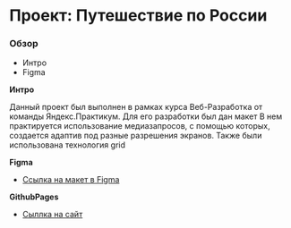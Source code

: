 # Проект: Путешествие по России

### Обзор
* Интро
* Figma

**Интро**

Данный проект был выполнен в рамках курса Веб-Разработка от команды Яндекс.Практикум. Для его разработки был дан макет В нем практируется использование медиазапросов, с помощью которых, создается адаптив под разные разрешения экранов. Также были использована технология grid

**Figma**

* [Ссылка на макет в Figma](https://www.figma.com/file/5S2WSbEFL6awjVWJ0NWL8Q/Sprint-3_-Russia-_-desktop-mobile?node-id=28503%3A0)

**GithubPages**

* [Сыллка на сайт](https://arthur-devionfox.github.io/russian-travel/)
